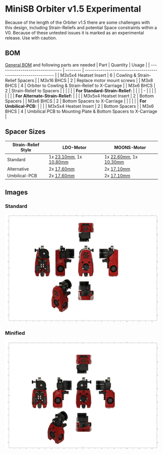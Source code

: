 # MiniSB Orbiter v1.5 Experimental

Because of the length of the Orbiter v1.5 there are some challenges with this design, including Strain-Reliefs and potential Space constraints within a V0. Because of these untested issues it is marked as an experimental release. Use with caution.

## BOM
[General BOM](/README.md#general-bom) and following parts are needed
| Part                             | Quantity | Usage                                                          |
| -------------------------------- | -------- | -------------------------------------------------------------- |
| M3x5x4 Heatset Insert            | 6        | Cowling & Strain-Relief Spacers                                |
| M3x16 BHCS                       | 2        | Replace motor mount screws                                     |
| M3x8 BHCS                        | 4        | Orbiter to Cowling & Strain-Relief to X-Carriage               |
| M3x6 BHCS                        | 2        | Strain-Relief to Spacers                                       |
|                                  |          |                                                                |
| **For Standard-Strain-Relief:**  |          |                                                                |
| -                                |          |                                                                |
|                                  |          |                                                                |
| **For Alternate-Strain-Relief:** |          |                                                                |
| M3x5x4 Heatset Insert            | 2        | Bottom Spacers                                                 |
| M3x6 BHCS                        | 2        | Bottom Spacers to X-Carriage                                   |
|                                  |          |                                                                |
| **For Umbilical-PCB:**           |          |                                                                |
| M3x5x4 Heatset Insert            | 2        | Bottom Spacers                                                 |
| M3x6 BHCS                        | 4        | Umbilical PCB to Mounting Plate & Bottom Spacers to X-Carriage |

## Spacer Sizes

| Strain-Relief Style | LDO-Motor                                                     | MOONS-Motor                                                   |
| ------------------- | ------------------------------------------------------------- | ------------------------------------------------------------- |
| Standard            | 1x [23.10mm](/Spacers/Octagon-STL/Octagon_Spacer_23.10mm.stl), 1x [10.80mm](/Spacers/Octagon-STL/Octagon_Spacer_10.80mm.stl) | 1x [22.60mm](/Spacers/Octagon-STL/Octagon_Spacer_22.60mm.stl), 1x [10.30mm](/Spacers/Octagon-STL/Octagon_Spacer_10.30mm.stl) |
| Alternative         | 2x [17.60mm](/Spacers/Octagon-STL/Octagon_Spacer_17.60mm.stl) | 2x [17.10mm](/Spacers/Octagon-STL/Octagon_Spacer_17.10mm.stl) |
| Umbilical-PCB       | 2x [17.60mm](/Spacers/Octagon-STL/Octagon_Spacer_17.60mm.stl) | 2x [17.10mm](/Spacers/Octagon-STL/Octagon_Spacer_17.10mm.stl) |

## Images

### Standard

![Standard](images/Orbiter_v1.5_1.png)

### Minified

![Minified](images/Orbiter_v1.5_Minified_1.png)
